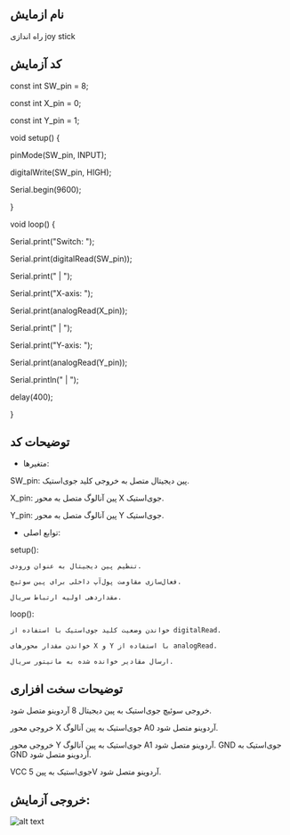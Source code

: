 ## نام ازمایش
راه اندازی joy stick


## کد آزمایش

const int SW_pin = 8;

const int X_pin = 0;

const int Y_pin = 1;

void setup() {

pinMode(SW_pin, INPUT);

digitalWrite(SW_pin, HIGH);

Serial.begin(9600);

}

void loop() {

Serial.print("Switch: ");

Serial.print(digitalRead(SW_pin));

Serial.print(" | ");

Serial.print("X-axis: ");

Serial.print(analogRead(X_pin));

Serial.print(" | ");

Serial.print("Y-axis: ");

Serial.print(analogRead(Y_pin));

Serial.println(" | ");

delay(400);

}
## توضیحات کد

* متغیرها:

SW_pin: پین دیجیتال متصل به خروجی کلید جوی‌استیک.

X_pin: پین آنالوگ متصل به محور X جوی‌استیک.

Y_pin: پین آنالوگ متصل به محور Y جوی‌استیک.

* توابع اصلی:

setup():
   
    تنظیم پین دیجیتال به عنوان ورودی.
    
    فعال‌سازی مقاومت پول‌آپ داخلی برای پین سوئیچ.
    
    مقداردهی اولیه ارتباط سریال.

loop():
    
    خواندن وضعیت کلید جوی‌استیک با استفاده از digitalRead.
    
    خواندن مقدار محورهای X و Y با استفاده از analogRead.
    
    ارسال مقادیر خوانده شده به مانیتور سریال.

## توضیحات سخت افزاری

خروجی سوئیچ جوی‌استیک به پین دیجیتال 8 آردوینو متصل شود.

خروجی محور X جوی‌استیک به پین آنالوگ A0 آردوینو متصل شود.

خروجی محور Y جوی‌استیک به پین آنالوگ A1 آردوینو متصل شود.
GND جوی‌استیک به GND آردوینو متصل شود.

VCC جوی‌استیک به پین 5V آردوینو متصل شود.



## خروجی آزمایش:
![alt text]()


